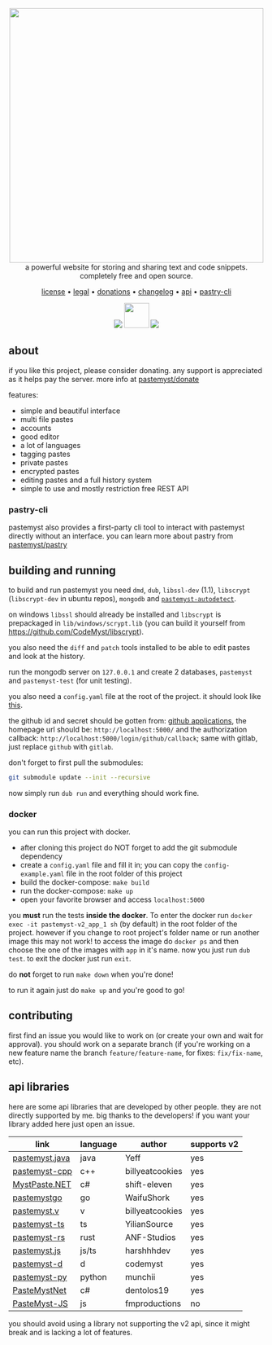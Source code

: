 <p align="center" style="position: relative">
  <a href="https://paste.myst.rs">
    <img width="500" src="./public/assets/images/pastemyst-display-2.png" /></a><br />
  a powerful website for storing and sharing text and code snippets. completely free and open source.
</p>
<p align="center">
  <a href="./LICENSE">license</a> •
  <a href="https://paste.myst.rs/legal">legal</a> •
  <a href="https://paste.myst.rs/donate">donations</a> •
  <a href="https://paste.myst.rs/changelog">changelog</a> •
  <a href="https://paste.myst.rs/api-docs">api</a> •
  <a href="https://paste.myst.rs/pastry">pastry-cli</a>
</p>
<p align="center">
  <a href="https://discord.gg/SdKbcbq"
    ><img src="https://discordapp.com/api/guilds/298510542535000065/widget.png"
  /></a>
  <a href="https://paste.myst.rs/donate"
    ><img src="https://img.shields.io/badge/-donate-blueviolet" width="49"
  /></a>
  <a href="https://github.com/CodeMyst/pastemyst/actions"
    ><img src="https://github.com/CodeMyst/pastemyst/workflows/CI/badge.svg"
  /></a>
</p>


<h2>about</h2>

if you like this project, please consider donating. any support is appreciated as it helps pay the server. more info at [pastemyst/donate](https://paste.myst.rs/donate)

features:
* simple and beautiful interface
* multi file pastes
* accounts
* good editor
* a lot of languages
* tagging pastes
* private pastes
* encrypted pastes
* editing pastes and a full history system
* simple to use and mostly restriction free REST API

<h3>pastry-cli</h3>

pastemyst also provides a first-party cli tool to interact with pastemyst directly without an interface. you can learn more about pastry from [pastemyst/pastry](https://paste.myst.rs/pastry)

<h2>building and running</h2>

to build and run pastemyst you need `dmd`, `dub`, `libssl-dev` (1.1), `libscrypt` (`libscrypt-dev` in ubuntu repos), `mongodb` and [`pastemyst-autodetect`](https://github.com/codemyst/pastemyst-autodetect).

on windows `libssl` should already be installed and `libscrypt` is prepackaged in `lib/windows/scrypt.lib` (you can build it yourself from https://github.com/CodeMyst/libscrypt).

you also need the `diff` and `patch` tools installed to be able to edit pastes and look at the history.

run the mongodb server on `127.0.0.1` and create 2 databases, `pastemyst` and `pastemyst-test` (for unit testing).

you also need a `config.yaml` file at the root of the project. it should look like [this](config-example.yml).

the github id and secret should be gotten from: [github applications](https://github.com/settings/applications), the homepage url should be: `http://localhost:5000/` and the authorization callback: `http://localhost:5000/login/github/callback`; same with gitlab, just replace `github` with `gitlab`.

don't forget to first pull the submodules:
```sh
git submodule update --init --recursive
```

now simply run `dub run` and everything should work fine.

<h3>docker</h3>

you can run this project with docker.
 * after cloning this project do NOT forget to add the git submodule dependency
 * create a `config.yaml` file and fill it in; you can copy the `config-example.yaml` file in the root folder of this project
 * build the docker-compose: `make build`
 * run the docker-compose: `make up`
 * open your favorite browser and access `localhost:5000`

you **must** run the tests **inside the docker**. To enter the docker run `docker exec -it pastemyst-v2_app_1 sh` (by default) in the root folder of the project. however if you change to root project's folder name or run another image this may not work! to access the image do `docker ps` and then choose the one of the images with `app` in it's name. now you just run `dub test`. to exit the docker just run `exit`.

do **not** forget to run `make down` when you're done!

to run it again just do `make up` and you're good to go!

<h2>contributing</h2>

first find an issue you would like to work on (or create your own and wait for approval). you should work on a separate branch (if you're working on a new feature name the branch `feature/feature-name`, for fixes: `fix/fix-name`, etc).

<h2>api libraries</h2>

here are some api libraries that are developed by other people. they are not directly supported by me. big thanks to the developers! if you want your library added here just open an issue.

| link                                                                | language   | author          | supports v2 |
|---------------------------------------------------------------------|------------|-----------------|-------------|
| [pastemyst.java](https://github.com/YeffyCodeGit/pastemyst.java)    | java       | Yeff            | yes         |
| [pastemyst-cpp](https://github.com/billyeatcookies/pastemyst-cpp)   | c++        | billyeatcookies | yes         |
| [MystPaste.NET](https://github.com/shift-eleven/MystPaste.NET)      | c#         | shift-eleven    | yes         |
| [pastemystgo](https://github.com/WaifuShork/pastemystgo)            | go         | WaifuShork      | yes         |
| [pastemyst.v](https://github.com/billyateallcookies/pastemyst.v)    | v          | billyeatcookies | yes         |
| [pastemyst-ts](https://github.com/YilianSource/pastemyst-ts)        | ts         | YilianSource    | yes         |
| [pastemyst-rs](https://github.com/ANF/pastemyst-rs)                 | rust       | ANF-Studios     | yes         |
| [pastemyst.js](https://github.com/harshhhdev/pastemyst.js)          | js/ts      | harshhhdev      | yes         |
| [pastemyst-d](https://github.com/CodeMyst/pastemyst-d)              | d          | codemyst        | yes         |
| [pastemyst-py](https://github.com/Dmunch04/pastemyst-py)            | python     | munchii         | yes         |
| [PasteMystNet](https://github.com/dentolos19/PasteMystNet)          | c#         | dentolos19      | yes         |
| [PasteMyst-JS](https://github.com/FleshMobProductions/PasteMyst-JS) | js         | fmproductions   | no          |

you should avoid using a library not supporting the v2 api, since it might break and is lacking a lot of features.
